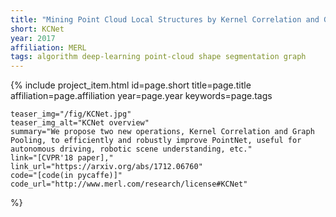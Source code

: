 ```yaml
---
title: "Mining Point Cloud Local Structures by Kernel Correlation and Graph Pooling"
short: KCNet
year: 2017
affiliation: MERL
tags: algorithm deep-learning point-cloud shape segmentation graph
---
```

{% include project_item.html
	id=page.short
	title=page.title
	affiliation=page.affiliation
	year=page.year
	keywords=page.tags

	teaser_img="/fig/KCNet.jpg"
	teaser_img_alt="KCNet overview"
	summary="We propose two new operations, Kernel Correlation and Graph Pooling, to efficiently and robustly improve PointNet, useful for autonomous driving, robotic scene understanding, etc."
	link="[CVPR'18 paper],"
	link_url="https://arxiv.org/abs/1712.06760"
	code="[code(in pycaffe)]"
	code_url="http://www.merl.com/research/license#KCNet"
%}
